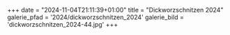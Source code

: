 +++
date = "2024-11-04T21:11:39+01:00"
title = "Dickworzschnitzen 2024"
galerie_pfad = '2024/dickworzschnitzen_2024'
galerie_bild = 'dickworzschnitzen_2024-44.jpg'
+++
